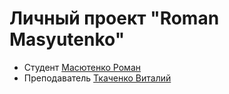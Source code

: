 # Личный проект "Roman Masyutenko"

* Студент [Масютенко Роман](http://t.me/romamasko)
* Преподаватель [Ткаченко Виталий](http://t.me/Vitalik_Tkachenko_tlt)